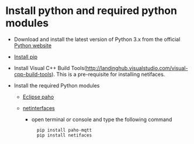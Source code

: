 # Install python and required python modules

* Download and install the latest version of Python 3.x from the official [Python website](https://www.python.org/)

* [Install pip](https://packaging.python.org/tutorials/installing-packages/#install-pip-setuptools-and-wheel)

* Install Visual C++ Build Tools(http://landinghub.visualstudio.com/visual-cpp-build-tools). This is a pre-requisite for installing netifaces.

* Install the required Python modules
	 
	* [Eclipse paho](https://www.eclipse.org/paho/clients/python/)
	* [netinterfaces](https://pypi.python.org/pypi/netifaces)

		* open terminal or console and type the following command
		
				pip install paho-mqtt
				pip install netifaces
		
	
